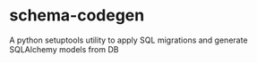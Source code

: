 # schema-codegen
A python setuptools utility to apply SQL migrations and generate SQLAlchemy models from DB
